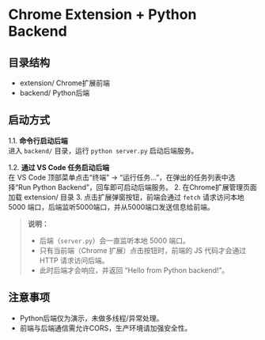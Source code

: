 # Chrome Extension + Python Backend 

## 目录结构
- extension/  Chrome扩展前端
- backend/    Python后端

## 启动方式
1.1. **命令行启动后端**  
    进入 `backend/` 目录，运行 `python server.py` 启动后端服务。

1.2. **通过 VS Code 任务启动后端**  
    在 VS Code 顶部菜单点击“终端” → “运行任务...”，在弹出的任务列表中选择“Run Python Backend”，回车即可启动后端服务。
2. 在Chrome扩展管理页面加载 extension/ 目录
3. 点击扩展弹窗按钮，前端会通过 `fetch` 请求访问本地 5000 端口，后端监听5000端口，并从5000端口发送信息给前端。

> **说明：**  
> - 后端（`server.py`）会一直监听本地 5000 端口。  
> - 只有当前端（Chrome 扩展）点击按钮时，前端的 JS 代码才会通过 HTTP 请求访问后端。  
> - 此时后端才会响应，并返回 “Hello from Python backend!”。

## 注意事项
- Python后端仅为演示，未做多线程/异常处理。
- 前端与后端通信需允许CORS，生产环境请加强安全性。
